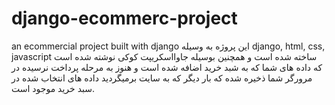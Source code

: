 # django-ecommerc-project
an ecommercial project built with django
این پروژه به وسیله 
django, html, css, javascript 
ساخته شده است و  همچنین بوسیله جاوااسکریپت کوکی نوشته شده است که داده های شما که به شبد خرید اضافه شده است و هنوز به مرحله پرداخت نرسیده در مرورگر شما ذخیره شده که بار دیگر که به سایت برمیگردید 
داده های انتخاب شده در سبد خرید موجود است.
